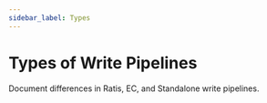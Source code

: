 ```yaml
---
sidebar_label: Types
---
```


# Types of Write Pipelines

Document differences in Ratis, EC, and Standalone write pipelines.

